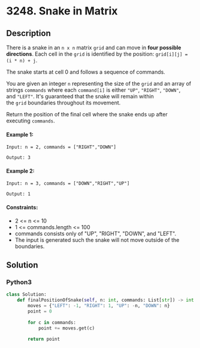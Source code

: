 # 3248. Snake in Matrix


## Description
There is a snake in an `n x n` matrix `grid` and can move in **four possible directions**. Each cell in the `grid` is identified by the position: `grid[i][j] = (i * n) + j`.

The snake starts at cell 0 and follows a sequence of commands.

You are given an integer `n` representing the size of the `grid` and an array of strings `commands` where each `command[i]` is either `"UP"`, `"RIGHT"`, `"DOWN"`, and `"LEFT"`. It's guaranteed that the snake will remain within the `grid` boundaries throughout its movement.

Return the position of the final cell where the snake ends up after executing `commands`.

#### Example 1:
```
Input: n = 2, commands = ["RIGHT","DOWN"]

Output: 3
```

#### Example 2:
```
Input: n = 3, commands = ["DOWN","RIGHT","UP"]

Output: 1
```

#### Constraints:
- 2 <= n <= 10
- 1 <= commands.length <= 100
- commands consists only of "UP", "RIGHT", "DOWN", and "LEFT".
- The input is generated such the snake will not move outside of the boundaries.


## Solution

### Python3
```python
class Solution:
    def finalPositionOfSnake(self, n: int, commands: List[str]) -> int:
        moves = {"LEFT": -1, "RIGHT": 1, "UP": -n, "DOWN": n}
        point = 0
 
        for c in commands:
            point += moves.get(c)
        
        return point
```
